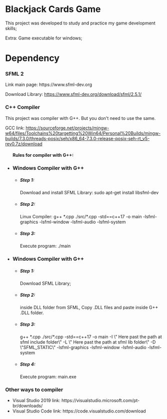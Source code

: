 # Blackjack Cards Game

This project was developed to study and practice my game development skills;

Extra: Game executable for windows;

# Dependency

<h3> SFML 2 </h3>
Link main page: https://www.sfml-dev.org

Download Library: https://www.sfml-dev.org/download/sfml/2.5.1/

<h3> C++ Compiler </h3>
This project was compiler with G++. But you don't need to use the same.

GCC link: https://sourceforge.net/projects/mingw-w64/files/Toolchains%20targetting%20Win64/Personal%20Builds/mingw-builds/7.3.0/threads-posix/seh/x86_64-7.3.0-release-posix-seh-rt_v5-rev0.7z/download

<ul>
  <h4> Rules for compiler with G++: </h4>
  
  <li>
    <h3> Windows Compiler with G++ </h3>
    <ul>
      <li><h5> Step 1: </h5> Download and install SFML Library: sudo apt-get install libsfml-dev</li>
      <li><h5> Step 2: </h5> Linux Compiler: </h3> g++ *.cpp ./src/*.cpp -std==c++17 -o main -lsfml-graphics -lsfml-window -lsfml-audio -lsfml-system</li>
      <li><h5> Step 3: </h5> Execute program: ./main</h2></li>
    </ul>
    </li>
  <li>
    <h3> Windows Compiler with G++ </h3>
    <ul>
      <li><h5> Step 1: </h5> Download SFML Library;</li>
      <li><h5> Step 2: </h5> inside DLL folder from SFML, Copy .DLL files and paste inside G++ .DLL folder.</li>
      <li><h5> Step 3: </h5> g++ *.cpp ./src/*.cpp -std==c++17 -o main -I \" Here past the path at sfml include folder\" -L \" Here past the path at sfml lib folder\" -D \"SFML_STATIC\" -lsfml-graphics -lsfml-window -lsfml-audio -lsfml-system</li>
      <li><h5> Step 4: </h5> Execute program: main.exe</h2></li>
    </ul>
    </li>
</ul>

<h3> Other ways to compiler </h3>
<ul>
  <li>Visual Studio 2019 link: https://visualstudio.microsoft.com/pt-br/downloads/</li>
  <li>Visual Studio Code link: https://code.visualstudio.com/download</li>
</ul>
